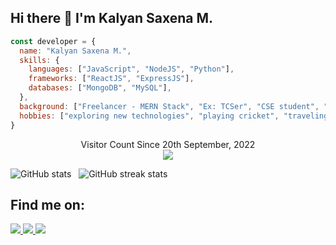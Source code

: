 ## Hi there 👋 I'm Kalyan Saxena M.
```javascript
const developer = {
  name: "Kalyan Saxena M.",
  skills: {
    languages: ["JavaScript", "NodeJS", "Python"],
    frameworks: ["ReactJS", "ExpressJS"],
    databases: ["MongoDB", "MySQL"],  
  },
  background: ["Freelancer - MERN Stack", "Ex: TCSer", "CSE student", "U-14, U-16 cricket player"],
  hobbies: ["exploring new technologies", "playing cricket", "traveling"]
}
```
<p align="center"> 
  Visitor Count Since 20th September, 2022 <br>
  <img src="https://profile-counter.glitch.me/kalyansaxena/count.svg" />
</p>

![GitHub stats](https://github-readme-stats.vercel.app/api?username=kalyansaxena&show_icons=true) &nbsp;
![GitHub streak stats](https://github-readme-streak-stats.herokuapp.com/?user=kalyansaxena)
  
## Find me on:
 <a href="https://kalyan-saxena-mutyala.herokuapp.com/" target="_blank" rel="noreferrer noopener">
    <img src="https://img.icons8.com/fluency/48/000000/domain.png"/>
 </a>
 
 <a href="https://www.linkedin.com/in/kalyan-saxena/" target="_blank">
    <img src="https://img.icons8.com/fluent/48/000000/linkedin.png" />
 </a>
 
 <a href="mailto:kalyansaxena123@gmail.com" target="_blank">
    <img src="https://img.icons8.com/fluency/48/000000/gmail-new.png"/>
 </a>
